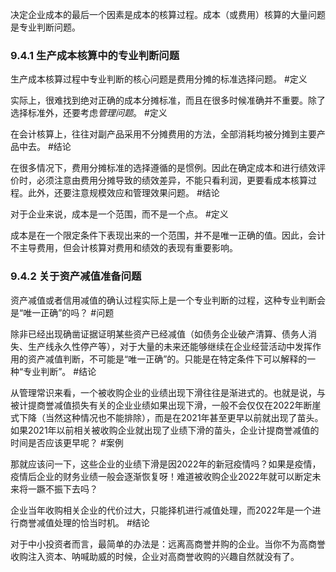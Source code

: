 决定企业成本的最后一个因素是成本的核算过程。成本（或费用）核算的大量问题是专业判断问题。

### 9.4.1 生产成本核算中的专业判断问题

生产成本核算过程中专业判断的核心问题是费用分摊的标准选择问题。 #定义 

实际上，很难找到绝对正确的成本分摊标准，而且在很多时候准确并不重要。除了选择标准外，还要考虑*管理问题*。 #定义 


在会计核算上，往往对副产品采用不分摊费用的方法，全部消耗均被分摊到主要产品中去。 #结论 

在很多情况下，费用分摊标准的选择遵循的是惯例。因此在确定成本和进行绩效评价时，必须注意由费用分摊导致的绩效差异，不能只看利润，更要看成本核算过程。此外，还要注意规模效应和管理效果问题。 #结论 

对于企业来说，成本是一个范围，而不是一个点。 #定义 

成本是在一个限定条件下表现出来的一个范围，并不是唯一正确的值。因此，会计不主导费用，但会计核算对费用和绩效的表现有重要影响。

### 9.4.2 关于资产减值准备问题

资产减值或者信用减值的确认过程实际上是一个专业判断的过程，这种专业判断会是“唯一正确”的吗？ #问题 

除非已经出现确凿证据证明某些资产已经减值（如债务企业破产清算、债务人消失、生产线永久性停产等），对于大量的未来还能够继续在企业经营活动中发挥作用的资产减值判断，不可能是“唯一正确”的。只能是在特定条件下可以解释的一种“专业判断”。 #结论 

从管理常识来看，一个被收购企业的业绩出现下滑往往是渐进式的。也就是说，与被计提商誉减值损失有关的企业业绩如果出现下滑，一般不会仅仅在2022年断崖式下降（当然这种情况也不能排除），而是在2021年甚至更早以前就出现了苗头。如果2021年以前相关被收购企业就出现了业绩下滑的苗头，企业计提商誉减值的时间是否应该更早呢？ #案例 

那就应该问一下，这些企业的业绩下滑是因2022年的新冠疫情吗？如果是疫情，疫情后企业的财务业绩一般会逐渐恢复呀！难道被收购企业2022年就可以断定未来将一蹶不振下去吗？

企业当年收购相关企业的代价过大，只能择机进行减值处理，而2022年是一个进行商誉减值处理的恰当时机。 #结论 

对于中小投资者而言，最简单的办法是：远离高商誉并购的企业。当你不为高商誉收购注入资本、呐喊助威的时候，企业对高商誉收购的兴趣自然就没有了。
